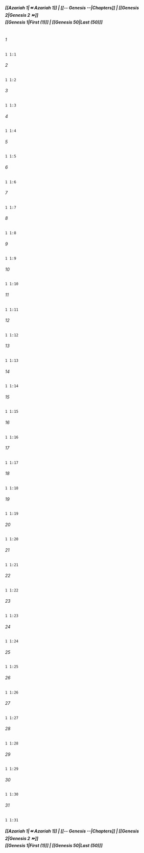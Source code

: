 
##### **[[Azariah 1|⏪ Azariah 1]] | [[-- Genesis --|Chapters]] | [[Genesis 2|Genesis 2 ⏩]]**<br>**[[Genesis 1|First (1)]] | [[Genesis 50|Last (50)]]**<br><br>

###### 1
``` verse
1 1:1
```
###### 2
``` verse
1 1:2
```
###### 3
``` verse
1 1:3
```
###### 4
``` verse
1 1:4
```
###### 5
``` verse
1 1:5
```
###### 6
``` verse
1 1:6
```
###### 7
``` verse
1 1:7
```
###### 8
``` verse
1 1:8
```
###### 9
``` verse
1 1:9
```
###### 10
``` verse
1 1:10
```
###### 11
``` verse
1 1:11
```
###### 12
``` verse
1 1:12
```
###### 13
``` verse
1 1:13
```
###### 14
``` verse
1 1:14
```
###### 15
``` verse
1 1:15
```
###### 16
``` verse
1 1:16
```
###### 17
``` verse
1 1:17
```
###### 18
``` verse
1 1:18
```
###### 19
``` verse
1 1:19
```
###### 20
``` verse
1 1:20
```
###### 21
``` verse
1 1:21
```
###### 22
``` verse
1 1:22
```
###### 23
``` verse
1 1:23
```
###### 24
``` verse
1 1:24
```
###### 25
``` verse
1 1:25
```
###### 26
``` verse
1 1:26
```
###### 27
``` verse
1 1:27
```
###### 28
``` verse
1 1:28
```
###### 29
``` verse
1 1:29
```
###### 30
``` verse
1 1:30
```
###### 31
``` verse
1 1:31
```

##### **[[Azariah 1|⏪ Azariah 1]] | [[-- Genesis --|Chapters]] | [[Genesis 2|Genesis 2 ⏩]]**<br>**[[Genesis 1|First (1)]] | [[Genesis 50|Last (50)]]**
